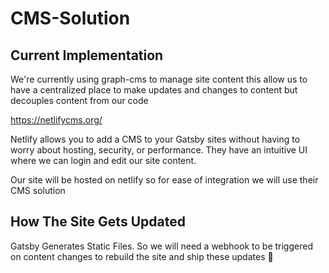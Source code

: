 # CMS-Solution

## Current Implementation
We're currently using graph-cms to manage site content
this allow us to have a centralized place to make updates
and changes to content but decouples content from our code

https://netlifycms.org/

Netlify allows you to add a CMS to your Gatsby sites without having to
worry about hosting, security, or performance. They have an intuitive UI
where we can login and edit our site content.

Our site will be hosted on netlify so for ease of integration we will use their
CMS solution


## How The Site Gets Updated
Gatsby Generates Static Files. So we will need a webhook to be triggered on
content changes to rebuild the site and ship these updates 🚢

